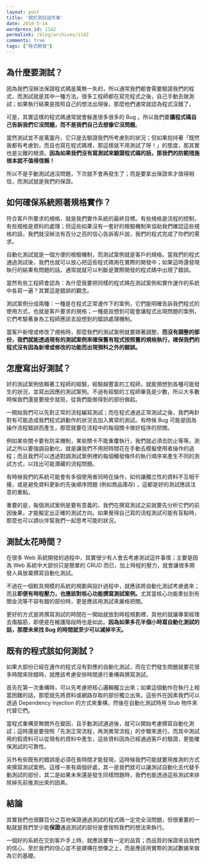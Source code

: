 ```yaml
---
layout: post
title: '關於測試這件事'
date: 2010-5-14
wordpress_id: 1142
permalink: /blog/archives/1142
comments: true
tags: ["程式開發"]
---
```


## 為什麼要測試？

因為我們沒辦法保證程式碼是萬無一失的，所以通常我們都會需要驗證我們的程式，而測試就是其中一種方法。很多工程師都在寫完程式之後，自己手動去做測試；如果執行結果是按照自己的想法出現後，那麼他們通常就認為程式沒錯了。

可是，其實這樣的程式碼通常就會躲進很多很多的 Bug 。所以我們要<strong>讓程式碼自己告訴我們它沒問題，而不是我們自己去想像它沒問題</strong>。

<!--more-->

當然測試並不是萬靈丹，它只是去驗證我們所考慮到的狀況；但如果抱持著「既然我都有考慮到，而且也寫在程式碼裡，那這樣就不用測試了呀！」的態度，那其實也是災難的根源。<strong>因為如果我們沒有寫測試來驗證程式碼的話，那我們的防範措施根本就不值得信賴！</strong>

所以不是手動測試過沒問題，下次就不會再發生了；而是要拿出保證來才值得相信，而測試就是我們的保證。

## 如何確保系統照著規格實作？

符合客戶所要求的規格，就是我們實作系統的最終目標。有些規格是流程的控制，有些規格是資料的處理；但這些如果沒有一套好的檢驗機制來協助我們確認這些規格的話，我們就沒辦法有百分之百的信心告訴客戶說，我們的程式完成了你們的需求。

自動化測試就是一個方便的檢驗機制，而測試案例就是客戶的規格。當我們的程式通過測試後，我們也就可以放心把這些程式碼用在實際的開發中；如果這時還發現執行的結果有問題的話，通常就就可以判斷是實際開發的程式碼中出現了錯誤。

當然有些工程師會認為：為什麼我要把同樣的程式碼在測試案例和實作運作的系統中各寫一遍？其實這是錯誤的觀念。

測試案例分成兩種：一種是在程式正常運作下的案例，它們能明確告訴我們程式的使用方式，也就是客戶要求的規格；一種是設想到可能會讓程式出現問題的案例，它們考驗著身為工程師應該去設想到的錯誤處理機制。

當客戶新增或修改了規格時，那麼我們的測試案例就要跟著調整。<strong>而沒有調整的部份，我們就能透過現有的測試案例來確保舊有程式按照舊的規格執行，確保我們的程式沒有因為新增或修改的功能而出現預料之外的錯誤。</strong>

## 怎麼寫出好測試？

好的測試案例依賴著工程師的經驗，經驗越豐富的工程師，就能預想到各種可能發生的狀況，並寫出因應的測試案例。不過有經驗的工程師畢竟是少數，所以大多數時候我們還是要按步就班，從我們能做得到的部份做起。

一開始我們可以先對正常的流程編寫測試；而在程式通過正常測試之後，我們再針對有可能造成我們程式誤動作的狀況去加入異常的測試。有時候 Bug 可能是因為操作流程錯誤而產生，那麼就要在流程中的每個關卡做好程序的把關。

例如某些關卡要有防呆機制，某些關卡不能重覆執行，我們就必須去防止等等。測試之所以要強調自動化，就是讓我們不用把時間花在手動去模擬使用者操作的過程；而且我們可以透過對調測試案例裡的每個觸發條件的執行順序來產生不同的測試方式，以找出可能潛藏的流程問題。

有時候我們的系統可能會有多個使用者同時在操作，如何讓獨立性的資料不互相干擾，或是避免資料更新的先後順序問題 (例如商品庫存) ，這都是好的測試應該注意的重點。

重要的是，每個測試案例是要有意義的，我們在撰寫測試之前就要先分析它們的前因後果，才能擬定出正確的測試方向。如果覺得自己寫的流程測試可能有盲點時，那麼也可以請伙伴幫我們一起思考可能的狀況。

## 測試太花時間？

在很多 Web 系統開發的過程中，其實很少有人會去考慮測試這件事情；主要是因為 Web 系統中大部份只是簡單的 CRUD 而已，加上時程的壓力，就會讓很多開發人員放棄撰寫自動化測試。

不過在一個較具規模的系統的規劃與設計過程中，就應該將自動化測試考慮進來；而且<strong>即便有時程壓力，也應該對核心功能撰寫測試案例。</strong>尤其當核心功能牽扯到有關金流等不容有錯的部份時，更是應該用測試來嚴格把關。

更好的方式是將撰寫測試的時間在一開始就放到時程規劃裡，其他的就讓專案經理去傷腦筋，即便是在維護階段時也是如此。<strong>因為如果多花半個小時寫自動化測試的話，那麼未來找 Bug 的時間就至少可以減掉半天。</strong>

## 既有的程式該如何測試？

如果大部份已經在運作的程式沒有對應的自動化測試，而在它們發生問題就要花很多時間來除錯時，就應該考慮安排時間進行重構與撰寫測試。

首先在第一次重構時，可以先考慮把核心邏輯獨立出來；如果這個動作在執行上相當困難的話，那麼就先將資料或網路存取的部份獨立出來。這些外在因素我們可以透過 Dependency Injection 的方式來重構，然後在自動化測試時用 Stub 物件來代替它們。

當程式重構至無關外在變因，且手動測試通過後，就可以開始考慮撰寫自動化測試；這時還是要按照「先測正常流程，再測異常流程」的步驟來進行。而其中測試用的假資料可以從現有的資料中產生，這些資料因為已經通過客戶的驗證，更能確保測試的可靠性。

另外有些既有的錯誤是必須在長時間才能發現，這時候我們可能就要用推測的方式來撰寫測試案例。這樣一來有兩個好處，其一是我們就可以讓測試自動化去代替手動測試的部份，其二是如果未來還是發生同樣問題時，我們也能透過這些測試來排除掉先前推測出來的因素。

## 結論

其實我們也很難百分之百地保證通過測試的程式碼一定完全沒問題，但很重要的一點就是我們至少能<strong>保證</strong>通過測試的部份是會按照我們的想法來執行。

一個好的系統在交到客戶手上時，就應該要有一定的品質；而品質的保證來自我們的信心。至於我們的信心並不是建構在想像之上，而是應該用實際的測試數據來做為它的基礎。

